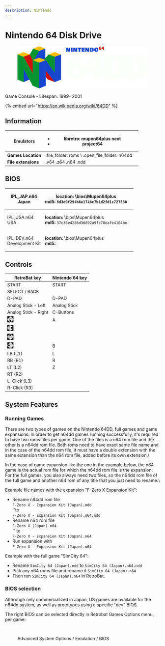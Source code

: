 ```yaml
---
description: Nintendo
---
```


# Nintendo 64 Disk Drive



<figure><img src="https://raw.githubusercontent.com/fabricecaruso/es-theme-carbon/master/art/logos/n64dd.svg" alt=""><figcaption></figcaption></figure>

Game Console - Lifespan: 1999- 2001

{% embed url="https://en.wikipedia.org/wiki/64DD" %}

## Information

| **Emulators**       | <ul><li>libretro: mupen64plus next</li><li>project64</li></ul> |   |
| ------------------- | -------------------------------------------------------------- | - |
| **Games Location**  | :file\_folder: roms \ :open\_file\_folder: n64dd               |   |
| **File extensions** | .v64 .z64 .n64 .ndd                                            |   |

## BIOS

| <p>IPL_JAP.n64<br>Japan</p>           | <p><strong>location:</strong> \bios\Mupen64plus<br><strong>md5:</strong> <code>8d3d9f294b6e174bc7b1d2fd1c727530</code></p> |   |
| ------------------------------------- | -------------------------------------------------------------------------------------------------------------------------- | - |
| <p>IPL_USA.n64<br>USA</p>             | <p><strong>location:</strong> \bios\Mupen64plus<br><strong>md5:</strong> <code>37c36e4286d36892a9fc70eafe4104be</code></p> |   |
| <p>IPL_DEV.n64<br>Development Kit</p> | <p><strong>location:</strong> \bios\Mupen64plus<br><strong>md5:</strong> </p>                                              |   |

## Controls

| RetroBat key                                                                    | Nintendo 64 key |
| ------------------------------------------------------------------------------- | --------------- |
| START                                                                           | START           |
| SELECT / BACK                                                                   |                 |
| D-PAD                                                                           | D-PAD           |
| Analog Stick - Left                                                             | Analog Stick    |
| Analog Stick - Right                                                            | C-Buttons       |
| ![A](<../../.gitbook/assets/image (1) (2).png>)                                 | A               |
| ![B](<../../.gitbook/assets/image (4) (1).png>)                                 |                 |
| <img src="../../.gitbook/assets/image (3) (1).png" alt="" data-size="original"> |                 |
| <img src="../../.gitbook/assets/image (2) (1).png" alt="" data-size="line">     | B               |
| LB (L1)                                                                         | L               |
| RB (R1)                                                                         | R               |
| LT (L2)                                                                         | Z               |
| RT (R2)                                                                         |                 |
| L-Click (L3)                                                                    |                 |
| R-Click (R3)                                                                    |                 |

## System Features

### Running Games

There are two types of games on the Nintendo 64DD, full games and game expansions. In order to get n64dd games running successfully, it's required to have two roms files per game. One of the files is a n64 rom file and the other is a n64dd rom file. Both roms need to have exact same file name and in the case of the n64dd rom file, it must have a double extension with the same extension than the n64 rom file, added before its own extension.\


In the case of game expansion like the one in the example below, the n64 game is the actual rom file for which the n64dd rom file is the expansion. For the full games, you also always need two files, so the n64dd rom file of the full game and another n64 rom of any title that you just need to rename.\


Example file names with the expansion "F-Zero X Expansion Kit":

* Rename n64dd rom file\
  `F-Zero X - Expansion Kit (Japan).ndd`\
  ``to\
  `F-Zero X - Expansion Kit (Japan).n64.ndd`
* Rename n64 rom file\
  `F-Zero X (Japan).n64`\
  `` to \
  `F-Zero X - Expansion Kit (Japan).n64`
* Run expansion with\
  `F-Zero X - Expansion Kit (Japan).n64`

Example with the full game "SimCity 64":

* Rename `SimCity 64 (Japan).ndd` to `SimCity 64 (Japan).n64.ndd`
* Pick any n64 roms file and rename it `SimCity 64 (Japan).n64`
* Then run `SimCity 64 (Japan).n64` in RetroBat.

### BIOS selection

Althrough only commercialized in Japan, US games are available for the n64dd system, as well as prototypes using a specific "dev" BIOS.

The right BIOS can be selected directly in Retrobat Games Options menu, per game:

<figure><img src="https://i.imgur.com/htqkK3Q.png" alt=""><figcaption><p>Advanced System Options / Emulation / BIOS</p></figcaption></figure>

